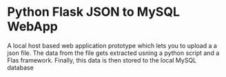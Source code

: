 # Python Flask JSON to MySQL WebApp


A local host based web application prototype which lets you to upload a a json file. The data from the file gets extracted usning a python script and a Flas framework. Finally, this data is then stored to the local MySQL database
